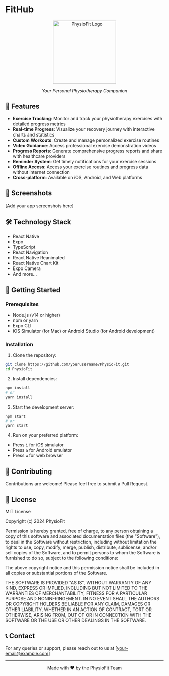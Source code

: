 # FitHub

<div align="center">
  <img src="assets/icon.png" alt="PhysioFit Logo" width="200"/>
  <br/>
  <p><em>Your Personal Physiotherapy Companion</em></p>
</div>

## 🚀 Features

- **Exercise Tracking**: Monitor and track your physiotherapy exercises with detailed progress metrics
- **Real-time Progress**: Visualize your recovery journey with interactive charts and statistics
- **Custom Workouts**: Create and manage personalized exercise routines
- **Video Guidance**: Access professional exercise demonstration videos
- **Progress Reports**: Generate comprehensive progress reports and share with healthcare providers
- **Reminder System**: Get timely notifications for your exercise sessions
- **Offline Access**: Access your exercise routines and progress data without internet connection
- **Cross-platform**: Available on iOS, Android, and Web platforms

## 📱 Screenshots

[Add your app screenshots here]

## 🛠️ Technology Stack

- React Native
- Expo
- TypeScript
- React Navigation
- React Native Reanimated
- React Native Chart Kit
- Expo Camera
- And more...

## 🚀 Getting Started

### Prerequisites

- Node.js (v14 or higher)
- npm or yarn
- Expo CLI
- iOS Simulator (for Mac) or Android Studio (for Android development)

### Installation

1. Clone the repository:
```bash
git clone https://github.com/yourusername/PhysioFit.git
cd PhysioFit
```

2. Install dependencies:
```bash
npm install
# or
yarn install
```

3. Start the development server:
```bash
npm start
# or
yarn start
```

4. Run on your preferred platform:
- Press `i` for iOS simulator
- Press `a` for Android emulator
- Press `w` for web browser

## 🤝 Contributing

Contributions are welcome! Please feel free to submit a Pull Request.

## 📝 License

MIT License

Copyright (c) 2024 PhysioFit

Permission is hereby granted, free of charge, to any person obtaining a copy
of this software and associated documentation files (the "Software"), to deal
in the Software without restriction, including without limitation the rights
to use, copy, modify, merge, publish, distribute, sublicense, and/or sell
copies of the Software, and to permit persons to whom the Software is
furnished to do so, subject to the following conditions:

The above copyright notice and this permission notice shall be included in all
copies or substantial portions of the Software.

THE SOFTWARE IS PROVIDED "AS IS", WITHOUT WARRANTY OF ANY KIND, EXPRESS OR
IMPLIED, INCLUDING BUT NOT LIMITED TO THE WARRANTIES OF MERCHANTABILITY,
FITNESS FOR A PARTICULAR PURPOSE AND NONINFRINGEMENT. IN NO EVENT SHALL THE
AUTHORS OR COPYRIGHT HOLDERS BE LIABLE FOR ANY CLAIM, DAMAGES OR OTHER
LIABILITY, WHETHER IN AN ACTION OF CONTRACT, TORT OR OTHERWISE, ARISING FROM,
OUT OF OR IN CONNECTION WITH THE SOFTWARE OR THE USE OR OTHER DEALINGS IN THE
SOFTWARE.

## 📞 Contact

For any queries or support, please reach out to us at [your-email@example.com]

---

<div align="center">
  Made with ❤️ by the PhysioFit Team
</div> 
